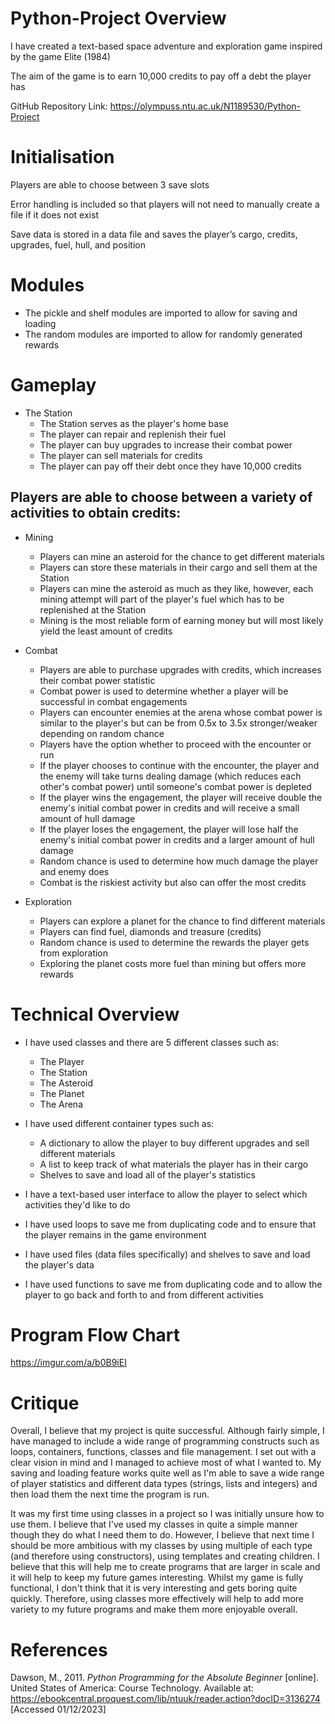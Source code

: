 # Python-Project Overview

I have created a text-based space adventure and exploration game inspired by the game Elite (1984)

The aim of the game is to earn 10,000 credits to pay off a debt the player has

GitHub Repository Link:
https://olympuss.ntu.ac.uk/N1189530/Python-Project

# Initialisation 

Players are able to choose between 3 save slots

Error handling is included so that players will not need to manually create a file if it does not exist

Save data is stored in a data file and saves the player’s cargo, credits, upgrades, fuel, hull, and position 

# Modules 

* The pickle and shelf modules are imported to allow for saving and loading
* The random modules are imported to allow for randomly generated rewards
 

# Gameplay 

* The Station
  * The Station serves as the player's home base
  * The player can repair and replenish their fuel
  * The player can buy upgrades to increase their combat power
  * The player can sell materials for credits
  * The player can pay off their debt once they have 10,000 credits

## Players are able to choose between a variety of activities to obtain credits: 

* Mining 
  * Players can mine an asteroid for the chance to get different materials
  * Players can store these materials in their cargo and sell them at the Station
  * Players can mine the asteroid as much as they like, however, each mining attempt will part of the player's fuel which has to be replenished at the Station
  * Mining is the most reliable form of earning money but will most likely yield the least amount of credits

* Combat 
  * Players are able to purchase upgrades with credits, which increases their combat power statistic
  * Combat power is used to determine whether a player will be successful in combat engagements
  * Players can encounter enemies at the arena whose combat power is similar to the player's but can be from 0.5x to 3.5x stronger/weaker depending on random chance
  * Players have the option whether to proceed with the encounter or run
  * If the player chooses to continue with the encounter, the player and the enemy will take turns dealing damage (which reduces each other's combat power) until someone's combat power is depleted
  * If the player wins the engagement, the player will receive double the enemy's initial combat power in credits and will receive a small amount of hull damage
  * If the player loses the engagement, the player will lose half the enemy's initial combat power in credits and a larger amount of hull damage 
  * Random chance is used to determine how much damage the player and enemy does
  * Combat is the riskiest activity but also can offer the most credits

* Exploration 
  * Players can explore a planet for the chance to find different materials
  * Players can find fuel, diamonds and treasure (credits)
  * Random chance is used to determine the rewards the player gets from exploration
  * Exploring the planet costs more fuel than mining but offers more rewards

# Technical Overview

* I have used classes and there are 5 different classes such as:
  * The Player
  * The Station
  * The Asteroid
  * The Planet
  * The Arena

* I have used different container types such as:
  * A dictionary to allow the player to buy different upgrades and sell different materials
  * A list to keep track of what materials the player has in their cargo
  * Shelves to save and load all of the player's statistics

* I have a text-based user interface to allow the player to select which activities they'd like to do

* I have used loops to save me from duplicating code and to ensure that the player remains in the game environment

* I have used files (data files specifically) and shelves to save and load the player's data

* I have used functions to save me from duplicating code and to allow the player to go back and forth to and from different activities

# Program Flow Chart

https://imgur.com/a/b0B9iEI

# Critique

Overall, I believe that my project is quite successful. Although fairly simple, I have managed to include a wide range of programming constructs such as loops, containers, functions, classes and file management. I set out with a clear vision in mind and I managed to achieve most of what I wanted to. My saving and loading feature works quite well as I'm able to save a wide range of player statistics and different data types (strings, lists and integers) and then load them the next time the program is run. 

It was my first time using classes in a project so I was initially unsure how to use them. I believe that I've used my classes in quite a simple manner though they do what I need them to do. However, I believe that next time I should be more ambitious with my classes by using multiple of each type (and therefore using constructors), using templates and creating children. I believe that this will help me to create programs that are larger in scale and it will help to keep my future games interesting. Whilst my game is fully functional, I don't think that it is very interesting and gets boring quite quickly. Therefore, using classes more effectively will help to add more variety to my future programs and make them more enjoyable overall. 

# References

Dawson, M., 2011. *Python Programming for the Absolute Beginner* [online]. United States of America: Course Technology. Available at: https://ebookcentral.proquest.com/lib/ntuuk/reader.action?docID=3136274 [Accessed 01/12/2023]
